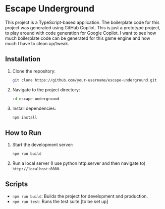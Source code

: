 # Escape Underground

This project is a TypeScript-based application. The boilerplate code for this project was generated using GitHub Copilot.
This is just a prototype project, to play around with code generation for Google Copilot. I want to see how much boilerplate code can be generated for this game engine and how much I have to clean up/tweak. 

## Installation

1. Clone the repository:
    ```bash
    git clone https://github.com/your-username/escape-underground.git
    ```
2. Navigate to the project directory:
    ```bash
    cd escape-underground
    ```
3. Install dependencies:
    ```bash
    npm install
    ```

## How to Run

1. Start the development server:
    ```bash
    npm run build
    ```
2. Run a local server (I use python http.server and then navigate to) `http://localhost:8080`.

## Scripts

- `npm run build`: Builds the project for development and production.
- `npm run test`: Runs the test suite.[to be set up]


